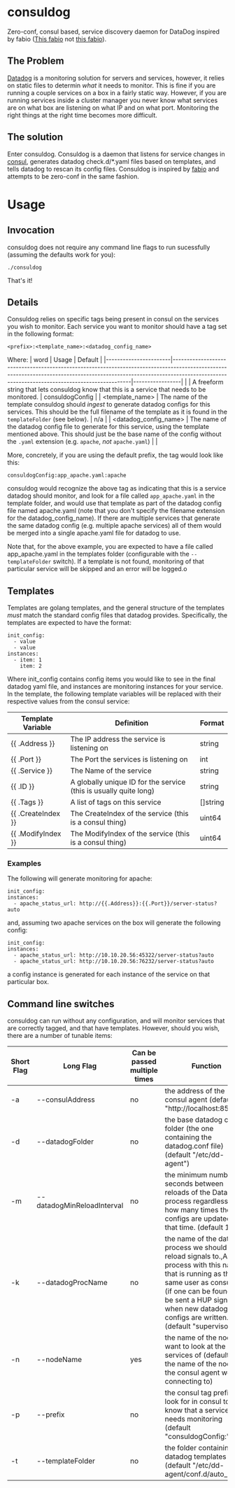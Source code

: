 # consuldog
Zero-conf, consul based, service discovery daemon for DataDog inspired by fabio ([This fabio](http://github.com/fabiolb/fabio) not [this fabio](http://www.fabioinc.com/)).


## The Problem
[Datadog](http://datadoghq.com) is a monitoring solution for servers and services, however, it relies on static files to determin *what* it needs to monitor.  This is fine if you are running a couple services on a box in a fairly static way.  However, if you are running services inside a cluster manager you never know what services are on what box are listening on what IP and on what port.  Monitoring the right things at the right time becomes more difficult. 

## The solution
Enter consuldog.  Consuldog is a daemon that listens for service changes in [consul](https://www.consul.io/), generates datadog check.d/*.yaml files based on templates, and tells datadog to rescan its config files.   Consuldog is inspired by [fabio](http://github.com/fabiolb/fabio) and attempts to be zero-conf in the same fashion.   


# Usage
## Invocation
consuldog does not require any command line flags to run sucessfully (assuming the defaults work for you):
```
./consuldog
```
That's it!

## Details
Consuldog relies on specific tags being present in consul on the services you wish to monitor.   Each service you want to monitor should have a tag set in the following format:
```
<prefix>:<template_name>:<datadog_config_name>
```
Where:
| word                  | Usage                                                                                                                                                                                                                     | Default         |
|-----------------------|---------------------------------------------------------------------------------------------------------------------------------------------------------------------------------------------------------------------------|-----------------|
| <prefix>              | A freeform string that lets consuldog know that this is a service that needs to be monitored.                                                                                                                             | consuldogConfig |
| <template_name>       | The name of the template consuldog should *ingest* to generate datadog configs for this services.  This should be the full filename of the template as it is found in the `templateFolder` (see below).                   | n/a             |
| <datadog_config_name> | The name of the datadog config file to generate for this service, using the template mentioned above.  This should just be the base name of the config without the `.yaml` extension (e.g. `apache`, *not* `apache.yaml`) |                 |

More, concretely, if you are using the default prefix, the tag would look like this:
```
consuldogConfig:app_apache.yaml:apache
```
consuldog would recognize the above tag as indicating that this is a service datadog should monitor, and look for a file called `app_apache.yaml` in the template folder, and would use that template as part of the datadog config file named apache.yaml (note that you don't specify the filename extension for the datadog_config_name).  If there are multiple services that generate the same datadog config (e.g. multiple apache services) all of them would be merged into a single apache.yaml file for datadog to use.

Note that, for the above example,  you are expected to have a file called app_apache.yaml in the templates folder (configurable with the `--templateFolder` switch).  If a template is not found, monitoring of that particular service will be skipped and an error will be logged.o

## Templates
Templates are golang templates, and the general structure of the templates *must* match the standard config files that datadog provides.  Specifically, the templates are expected to have the format:
```
init_config:
  - value
  - value
instances:
  - item: 1
    item: 2
```
Where init_config contains config items you would like to see in the final datadog yaml file, and instances are monitoring instances for your service.  
In the template, the following template variables will be replaced with their respective values from the consul service:

| Template Variable  | Definition                                                        | Format   |
|--------------------|-------------------------------------------------------------------|----------|
| {{ .Address }}     | The IP address the service is listening on                        | string   |
| {{ .Port }}        | The Port the services is listening on                             | int      |
| {{ .Service }}     | The Name of the service                                           | string   |
| {{ .ID }}          | A globally unique ID for the service (this is usually quite long) | string   |
| {{ .Tags }}        | A list of tags on this service                                    | []string |
| {{ .CreateIndex }} | The CreateIndex of the service (this is a consul thing)           | uint64   |
| {{ .ModifyIndex }} | The ModifyIndex of the service (this is a consul thing)           | uint64   |

### Examples
The following will generate monitoring for apache:
```
init_config:
instances:
  - apache_status_url: http://{{.Address}}:{{.Port}}/server-status?auto
```
and, assuming two apache services on the box will generate the following config:
```
init_config:
instances:
  - apache_status_url: http://10.10.20.56:45322/server-status?auto
  - apache_status_url: http://10.10.20.56:76232/server-status?auto
```
a config instance is generated for each instance of the service on that particular box.


## Command line switches
consuldog can run without any configuration, and will monitor services that are correctly tagged, and that have templates.  However, should you wish, there are a number of tunable items:

| Short Flag | Long Flag                  | Can be passed multiple times | Function                                                                                                                                                                                                                                               |
|------------|----------------------------|------------------------------|--------------------------------------------------------------------------------------------------------------------------------------------------------------------------------------------------------------------------------------------------------|
| -a         | --consulAddress            | no                           | the address of the consul agent (default "http://localhost:8500")                                                                                                                                                                                      |
| -d         | --datadogFolder            | no                           | the base datadog config folder (the one containing the datadog.conf file) (default "/etc/dd-agent")                                                                                                                                                    |
| -m         | --datadogMinReloadInterval | no                           | the minimum number of seconds between reloads of the DataDog process regardless of how many times the configs are updated in that time. (default 10)                                                                                                   |
| -k         | --datadogProcName          | no                           | the name of the datadog process we should send reload signals to.,A process with this name that is running as the same user as consuldog (if one can be found) will be sent a HUP signal when new datadog configs are written. (default "supervisord") |
| -n         | --nodeName                 | yes                          | the name of the node we want to look at the services of (default is the name of the node of the consul agent we are connecting to)                                                                                                                     |
| -p         | --prefix                   | no                           | the consul tag prefix to look for in consul to know that a service needs monitoring (default "consuldogConfig:")                                                                                                                                       |
| -t         | --templateFolder           | no                           | the folder containing our datadog templates (default "/etc/dd-agent/conf.d/auto_conf")                                                                                                                                                                 |
